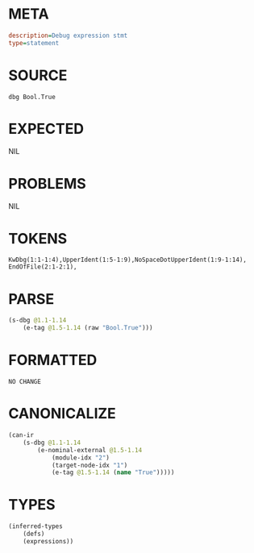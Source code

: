 # META
~~~ini
description=Debug expression stmt
type=statement
~~~
# SOURCE
~~~roc
dbg Bool.True
~~~
# EXPECTED
NIL
# PROBLEMS
NIL
# TOKENS
~~~zig
KwDbg(1:1-1:4),UpperIdent(1:5-1:9),NoSpaceDotUpperIdent(1:9-1:14),
EndOfFile(2:1-2:1),
~~~
# PARSE
~~~clojure
(s-dbg @1.1-1.14
	(e-tag @1.5-1.14 (raw "Bool.True")))
~~~
# FORMATTED
~~~roc
NO CHANGE
~~~
# CANONICALIZE
~~~clojure
(can-ir
	(s-dbg @1.1-1.14
		(e-nominal-external @1.5-1.14
			(module-idx "2")
			(target-node-idx "1")
			(e-tag @1.5-1.14 (name "True")))))
~~~
# TYPES
~~~clojure
(inferred-types
	(defs)
	(expressions))
~~~
